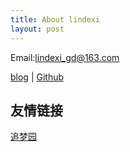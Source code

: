 ```yaml
---
title: About lindexi
layout: post
---
```


Email:[lindexi_gd@163.com](mailto:lindexi_gd@163.com)

[blog](http://blog.csdn.net/lindexi_gd/) | [Github](http://github.com/lindexi/) 

## 友情链接

[追梦园](http://www.zmy123.cn)